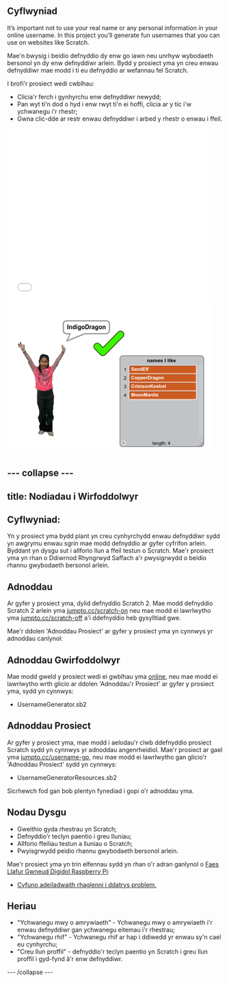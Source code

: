 ## Cyflwyniad

It’s important not to use your real name or any personal information in your online username. In this project you’ll generate fun usernames that you can use on websites like Scratch.

Mae'n bwysig i beidio defnyddio dy enw go iawn neu unrhyw wybodaeth bersonol yn dy enw defnyddiwr arlein. Bydd y prosiect yma yn creu enwau defnyddiwr mae modd i ti eu defnyddio ar wefannau fel Scratch.

I brofi'r prosiect wedi cwblhau:

+ Clicia'r ferch i gynhyrchu enw defnyddiwr newydd;
+ Pan wyt ti'n dod o hyd i enw rwyt ti'n ei hoffi, clicia ar y tic i'w ychwanegu i'r rhestr;
+ Gwna clic-dde ar restr enwau defnyddiwr i arbed y rhestr o enwau i ffeil.

<div class="scratch-preview">
  <iframe allowtransparency="true" width="485" height="402" src="//scratch.mit.edu/projects/embed/213632065/?autostart=false" frameborder="0" allowfullscreen></iframe>
  <img src="images/usernames-final.png">
</div>

--- collapse ---
---
title: Nodiadau i Wirfoddolwyr
---


## Cyflwyniad:
Yn y prosiect yma bydd plant yn creu cynhyrchydd enwau defnyddiwr sydd yn awgrymu enwau sgrin mae modd defnyddio ar gyfer cyfrifon arlein. Byddant yn dysgu sut i allforio llun a ffeil testun o Scratch.  Mae'r prosiect yma yn rhan o Ddiwrnod Rhyngrwyd Saffach a'r pwysigrwydd o beidio rhannu gwybodaeth bersonol arlein.

## Adnoddau
Ar gyfer y prosiect yma, dylid defnyddio Scratch 2.  Mae modd defnyddio Scratch 2 arlein yma [jumpto.cc/scratch-on](http://jumpto.cc/scratch-on) neu mae modd ei lawrlwytho yma [jumpto.cc/scratch-off](http://jumpto.cc/scratch-off) a'i ddefnyddio heb gysylltiad gwe.

Mae'r ddolen 'Adnoddau Prosiect' ar gyfer y prosiect yma yn cynnwys yr adnoddau canlynol:

## Adnoddau Gwirfoddolwyr

Mae modd gweld y prosiect wedi ei gwblhau yma <a href="https://scratch.mit.edu/projects/213632065/">online</a>, neu mae modd ei lawrlwytho wrth glicio ar ddolen 'Adnoddau'r Prosiect' ar gyfer y prosiect yma, sydd yn cynnwys:

+ UsernameGenerator.sb2

## Adnoddau Prosiect

Ar gyfer y prosiect yma, mae modd i aelodau'r clwb ddefnyddio prosiect Scratch sydd yn cynnwys yr adnoddau angenrheidiol. Mae'r prosiect ar gael yma [jumpto.cc/username-go](https://scratch.mit.edu/projects/214080011/), neu mae modd ei lawrlwytho gan glicio'r 'Adnoddau Prosiect' sydd yn cynnwys:

+ UsernameGeneratorResources.sb2

Sicrhewch fod gan bob plentyn fynediad i gopi o'r adnoddau yma.

## Nodau Dysgu
+ Gweithio gyda rhestrau yn Scratch;
+ Defnyddio'r teclyn paentio i greu lluniau;
+ Allforio ffeiliau testun a lluniau o Scratch;
+ Pwyisgrwydd peidio rhannu gwybodaeth bersonol arlein. 

Mae'r prosiect yma yn trin elfennau sydd yn rhan o'r adran ganlynol o [Faes Llafur Gwneud Digidol Raspberry Pi](http://rpf.io/curriculum):

+ [Cyfuno adeiladwaith rhaglenni i ddatrys problem.](https://www.raspberrypi.org/curriculum/programming/builder)

## Heriau
+ "Ychwanegu mwy o amrywiaeth" - Ychwanegu mwy o amrywiaeth i'r enwau defnyddiwr gan ychwanegu eitemau i'r rhestrau;
+ "Ychwanegu rhif" - Ychwanegu rhif ar hap i ddiwedd yr enwau sy'n cael eu cynhyrchu;
+ "Creu llun proffil" - defnyddio'r teclyn paentio yn Scratch i greu llun proffil i gyd-fynd â'r enw defnyddiwr. 


--- /collapse ---
